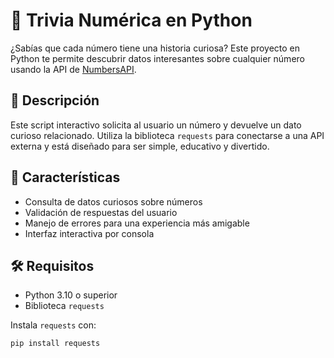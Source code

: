 # 🔢 Trivia Numérica en Python

¿Sabías que cada número tiene una historia curiosa? Este proyecto en Python te permite descubrir datos interesantes sobre cualquier número usando la API de [NumbersAPI](http://numbersapi.com/).

## 🚀 Descripción

Este script interactivo solicita al usuario un número y devuelve un dato curioso relacionado. Utiliza la biblioteca `requests` para conectarse a una API externa y está diseñado para ser simple, educativo y divertido.

## 🧠 Características

- Consulta de datos curiosos sobre números
- Validación de respuestas del usuario
- Manejo de errores para una experiencia más amigable
- Interfaz interactiva por consola

## 🛠 Requisitos

- Python 3.10 o superior
- Biblioteca `requests`

Instala `requests` con:

```bash
pip install requests
